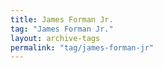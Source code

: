 ```yaml
---
title: James Forman Jr.
tag: "James Forman Jr."
layout: archive-tags
permalink: "tag/james-forman-jr"
---
```

